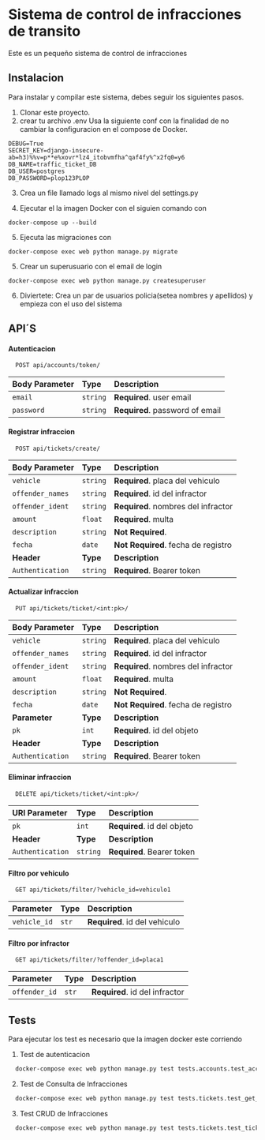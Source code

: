 # Sistema de control de infracciones de transito

Este es un pequeño sistema de control de infracciones



## Instalacion

Para instalar y compilar este sistema, debes seguir los siguientes pasos.

1. Clonar este proyecto.
2. crear tu archivo .env
Usa la siguiente conf con la finalidad de no cambiar la configuracion en el compose de Docker.

```
DEBUG=True
SECRET_KEY=django-insecure-ab=h3)%%v=p**e%xovr*lz4_itobvmfha^qaf4fy%^x2fq0=y6
DB_NAME=traffic_ticket_DB
DB_USER=postgres
DB_PASSWORD=plop123PLOP
```
3. Crea un file llamado logs al mismo nivel del settings.py

4. Ejecutar el la imagen Docker con el siguien comando con 
```
docker-compose up --build
```
5. Ejecuta las migraciones con
```
docker-compose exec web python manage.py migrate
```
5. Crear un superusuario con el email de login
```
docker-compose exec web python manage.py createsuperuser
```
6. Diviertete: Crea un par de usuarios policia(setea nombres y apellidos) y empieza con el uso del sistema




## API´S

#### Autenticacion

```http
  POST api/accounts/token/
```

| Body Parameter | Type     | Description                |
| :-------- | :------- | :------------------------- |
| `email` | `string` | **Required**. user email|
| `password` | `string` | **Required**. password of email|

#### Registrar infraccion

```http
  POST api/tickets/create/
```

| Body Parameter | Type     | Description                       |
| :-------- | :------- | :-------------------------------- |
| `vehicle`      | `string` | **Required**. placa del vehiculo |
| `offender_names`      | `string` | **Required**. id del infractor |
| `offender_ident`      | `string` | **Required**. nombres del infractor |
| `amount`      | `float` | **Required**. multa |
| `description`      | `string` | **Not Required**.  |
| `fecha`      | `date` | **Not Required**. fecha de registro |
| **Header** | **Type**     | **Description**                       |
| `Authentication`      | `string` | **Required**. Bearer token |

#### Actualizar infraccion

```http
  PUT api/tickets/ticket/<int:pk>/
```

| Body Parameter | Type     | Description                       |
| :-------- | :------- | :-------------------------------- |
| `vehicle`      | `string` | **Required**. placa del vehiculo |
| `offender_names`      | `string` | **Required**. id del infractor |
| `offender_ident`      | `string` | **Required**. nombres del infractor |
| `amount`      | `float` | **Required**. multa |
| `description`      | `string` | **Not Required**.  |
| `fecha`      | `date` | **Not Required**. fecha de registro |
| **Parameter** | **Type**     | **Description**                       |
| `pk`      | `int` | **Required**. id del objeto |
| **Header** | **Type**     | **Description**                       |
| `Authentication`      | `string` | **Required**. Bearer token |

#### Eliminar infraccion

```http
  DELETE api/tickets/ticket/<int:pk>/
```

| URl Parameter | Type     | Description                       |
| :-------- | :------- | :-------------------------------- |
| `pk`      | `int` | **Required**. id del objeto |
| **Header** | **Type**     | **Description**                       |
| `Authentication`      | `string` | **Required**. Bearer token |

#### Filtro por vehiculo
```http
  GET api/tickets/filter/?vehicle_id=vehiculo1
```
|  Parameter | Type     | Description                       |
| :-------- | :------- | :-------------------------------- |
| `vehicle_id`      | `str` | **Required**. id del vehiculo |

#### Filtro por infractor
```http
  GET api/tickets/filter/?offender_id=placa1
```
|  Parameter | Type     | Description                       |
| :-------- | :------- | :-------------------------------- |
| `offender_id`      | `str` | **Required**. id del infractor |
## Tests

Para ejecutar los test es necesario que la imagen docker este corriendo
1. Test de autenticacion
```bash
  docker-compose exec web python manage.py test tests.accounts.test_account
```
2. Test de Consulta de Infracciones
```bash
  docker-compose exec web python manage.py test tests.tickets.test_get_tickets
```
3. Test CRUD de Infracciones
```bash
  docker-compose exec web python manage.py test tests.tickets.test_tickets_crud
```
